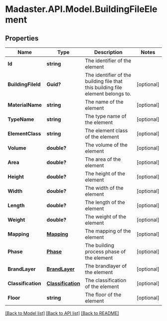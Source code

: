 # Madaster.API.Model.BuildingFileElement
## Properties

Name | Type | Description | Notes
------------ | ------------- | ------------- | -------------
**Id** | **string** | The identifier of the element | 
**BuildingFileId** | **Guid?** | The identifier of the building file that this building file element belongs to. | [optional] 
**MaterialName** | **string** | The name of the element | [optional] 
**TypeName** | **string** | The type name of the element | [optional] 
**ElementClass** | **string** | The element class of the element | [optional] 
**Volume** | **double?** | The volume of the element | [optional] 
**Area** | **double?** | The area of the element | [optional] 
**Height** | **double?** | The height of the element | [optional] 
**Width** | **double?** | The width of the element | [optional] 
**Length** | **double?** | The length of the element | [optional] 
**Weight** | **double?** | The weight of the element | [optional] 
**Mapping** | [**Mapping**](Mapping.md) | The mapping of the element | [optional] 
**Phase** | [**Phase**](Phase.md) | The building process phase of the element | [optional] 
**BrandLayer** | [**BrandLayer**](BrandLayer.md) | The brandlayer of the element | [optional] 
**Classification** | [**Classification**](Classification.md) | The classification of the element | [optional] 
**Floor** | **string** | The floor of the element | [optional] 

[[Back to Model list]](../README.md#documentation-for-models) [[Back to API list]](../README.md#documentation-for-api-endpoints) [[Back to README]](../README.md)

